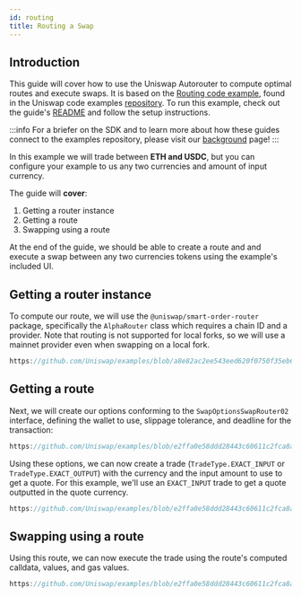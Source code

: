 ```yaml
---
id: routing
title: Routing a Swap
---
```


## Introduction

This guide will cover how to use the Uniswap Autorouter to compute optimal routes and execute swaps.
It is based on the [Routing code example](https://github.com/Uniswap/examples/tree/main/v3-sdk/routing), found in the Uniswap code examples [repository](https://github.com/Uniswap/examples).
To run this example, check out the guide's [README](https://github.com/Uniswap/examples/blob/main/v3-sdk/routing/README.md) and follow the setup instructions.

:::info
For a briefer on the SDK and to learn more about how these guides connect to the examples repository, please visit our [background](./01-background.md) page!
:::

In this example we will trade between **ETH and USDC**, but you can configure your example to us any two currencies and amount of input currency.

The guide will **cover**:
1. Getting a router instance
2. Getting a route
3. Swapping using a route

At the end of the guide, we should be able to create a route and and execute a swap between any two currencies tokens using the example's included UI.

## Getting a router instance

To compute our route, we will use the `@uniswap/smart-order-router` package, specifically the `AlphaRouter` class which requires a chain ID and a provider. Note that routing is not supported for local forks, so we will use a mainnet provider even when swapping on a local fork.

```typescript reference title="Instantiating an AlphaRouter" referenceLinkText="View on Github" customStyling
https://github.com/Uniswap/examples/blob/a8e82ac2ee543eed620f0750f35eb6860f9f2567/v3-sdk/routing/src/routing.ts#L23-L26
```

## Getting a route

Next, we will create our options conforming to the `SwapOptionsSwapRouter02` interface, defining the wallet to use, slippage tolerance, and deadline for the transaction:

```typescript reference title="Routing Options" referenceLinkText="View on Github" customStyling
https://github.com/Uniswap/examples/blob/e2ffa0e58ddd28443c60611c2fca8ab464aeb6eb/v3-sdk/routing/src/routing.ts#L29-L34
```

Using these options, we can now create a trade (`TradeType.EXACT_INPUT` or `TradeType.EXACT_OUTPUT`) with the currency and the input amount to use to get a quote. For this example, we'll use an `EXACT_INPUT` trade to get a quote outputted in the quote currency.

```typescript reference title="Creating a route" referenceLinkText="View on Github" customStyling
https://github.com/Uniswap/examples/blob/e2ffa0e58ddd28443c60611c2fca8ab464aeb6eb/v3-sdk/routing/src/routing.ts#L36-L46
```

## Swapping using a route

Using this route, we can now execute the trade using the route's computed calldata, values, and gas values.

```typescript reference title="Using a route" referenceLinkText="View on Github" customStyling
https://github.com/Uniswap/examples/blob/e2ffa0e58ddd28443c60611c2fca8ab464aeb6eb/v3-sdk/routing/src/routing.ts#L60-L67
```